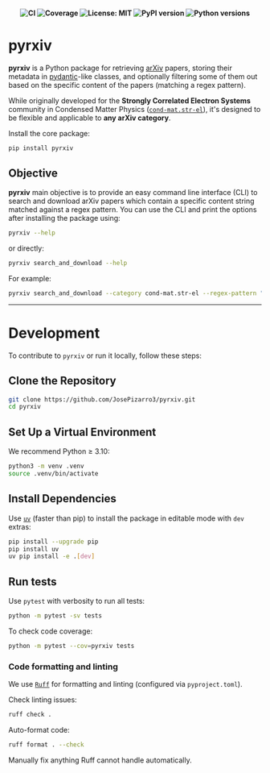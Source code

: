 <h4 align="center">

![CI](https://github.com/JosePizarro3/pyrxiv/actions/workflows/actions.yml/badge.svg)
![Coverage](https://coveralls.io/repos/github/JosePizarro3/pyrxiv/badge.svg?branch=main)
![License: MIT](https://img.shields.io/badge/license-MIT-blue.svg)
![PyPI version](https://img.shields.io/pypi/v/pyrxiv.svg)
![Python versions](https://img.shields.io/pypi/pyversions/pyrxiv.svg)

</h4>

# pyrxiv

**pyrxiv** is a Python package for retrieving [arXiv](https://arxiv.org) papers, storing their metadata in [pydantic](https://docs.pydantic.dev/latest/)-like classes, and optionally filtering some of them out based on the specific content of the papers (matching a regex pattern).

While originally developed for the **Strongly Correlated Electron Systems** community in Condensed Matter Physics ([`cond-mat.str-el`](https://arxiv.org/list/cond-mat.str-el/recent)), it's designed to be flexible and applicable to **any arXiv category**.

Install the core package:
```bash
pip install pyrxiv
```

## Objective
**pyrxiv** main objective is to provide an easy command line interface (CLI) to search and download arXiv papers which contain a specific content string matched against a regex pattern. You can use the CLI and print the options after installing the package using:
```sh
pyrxiv --help
```

or directly:
```sh
pyrxiv search_and_download --help
```

For example:
```sh
pyrxiv search_and_download --category cond-mat.str-el --regex-pattern "DMFT|Hubbard" --n-papers 5
```

---

# Development

To contribute to `pyrxiv` or run it locally, follow these steps:


## Clone the Repository

```bash
git clone https://github.com/JosePizarro3/pyrxiv.git
cd pyrxiv
```

## Set Up a Virtual Environment

We recommend Python ≥ 3.10:
```bash
python3 -m venv .venv
source .venv/bin/activate
```

## Install Dependencies

Use [`uv`](https://docs.astral.sh/uv/) (faster than pip) to install the package in editable mode with `dev` extras:
```bash
pip install --upgrade pip
pip install uv
uv pip install -e .[dev]
```

## Run tests

Use `pytest` with verbosity to run all tests:
```bash
python -m pytest -sv tests
```


To check code coverage:
```bash
python -m pytest --cov=pyrxiv tests
```

### Code formatting and linting


We use [`Ruff`](https://docs.astral.sh/ruff/) for formatting and linting (configured via `pyproject.toml`).

Check linting issues:
```bash
ruff check .
```

Auto-format code:
```bash
ruff format . --check
```

Manually fix anything Ruff cannot handle automatically.
